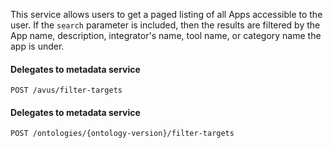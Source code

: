 This service allows users to get a paged listing of all Apps accessible to the user.
If the `search` parameter is included, then the results are filtered by
the App name, description, integrator's name, tool name, or category name the app is under.

#### Delegates to metadata service
    POST /avus/filter-targets

#### Delegates to metadata service
    POST /ontologies/{ontology-version}/filter-targets
